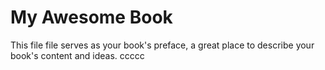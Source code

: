 My Awesome Book
=======

This file file serves as your book's preface, a great place to describe your book's content and ideas.
ccccc